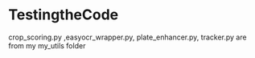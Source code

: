 # TestingtheCode

crop_scoring.py ,easyocr_wrapper.py, plate_enhancer.py, tracker.py are from my my_utils folder

